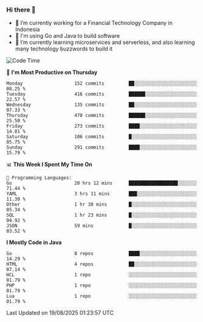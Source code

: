 ### Hi there 👋

<!--
**mazzama/mazzama** is a ✨ _special_ ✨ repository because its `README.md` (this file) appears on your GitHub profile.

Here are some ideas to get you started:

- 🔭 I’m currently working on ...
- 🌱 I’m currently learning ...
- 👯 I’m looking to collaborate on ...
- 🤔 I’m looking for help with ...
- 💬 Ask me about ...
- 📫 How to reach me: ...
- 😄 Pronouns: ...
- ⚡ Fun fact: ...
-->

- 🔭 I’m currently working for a Financial Technology Company in Indonesia
- :gun: I'm using Go and Java to build software
- 🌱 I’m currently learning microservices and serverless, and also learning many technology buzzwords to build it

<!--START_SECTION:waka-->
![Code Time](http://img.shields.io/badge/Code%20Time-4%2C210%20hrs%2030%20mins-blue)

📅 **I'm Most Productive on Thursday** 

```text
Monday                   152 commits         ██░░░░░░░░░░░░░░░░░░░░░░░   08.25 % 
Tuesday                  416 commits         ██████░░░░░░░░░░░░░░░░░░░   22.57 % 
Wednesday                135 commits         ██░░░░░░░░░░░░░░░░░░░░░░░   07.33 % 
Thursday                 470 commits         ██████░░░░░░░░░░░░░░░░░░░   25.50 % 
Friday                   273 commits         ████░░░░░░░░░░░░░░░░░░░░░   14.81 % 
Saturday                 106 commits         █░░░░░░░░░░░░░░░░░░░░░░░░   05.75 % 
Sunday                   291 commits         ████░░░░░░░░░░░░░░░░░░░░░   15.79 % 
```


📊 **This Week I Spent My Time On** 

```text
💬 Programming Languages: 
Go                       20 hrs 12 mins      ██████████████████░░░░░░░   71.44 % 
YAML                     3 hrs 11 mins       ███░░░░░░░░░░░░░░░░░░░░░░   11.30 % 
Other                    1 hr 30 mins        █░░░░░░░░░░░░░░░░░░░░░░░░   05.34 % 
SQL                      1 hr 23 mins        █░░░░░░░░░░░░░░░░░░░░░░░░   04.92 % 
JSON                     59 mins             █░░░░░░░░░░░░░░░░░░░░░░░░   03.52 % 
```

**I Mostly Code in Java** 

```text
Go                       8 repos             ████░░░░░░░░░░░░░░░░░░░░░   14.29 % 
HTML                     4 repos             ██░░░░░░░░░░░░░░░░░░░░░░░   07.14 % 
HCL                      1 repo              ░░░░░░░░░░░░░░░░░░░░░░░░░   01.79 % 
PHP                      1 repo              ░░░░░░░░░░░░░░░░░░░░░░░░░   01.79 % 
Lua                      1 repo              ░░░░░░░░░░░░░░░░░░░░░░░░░   01.79 % 
```




 Last Updated on 19/08/2025 01:23:57 UTC
<!--END_SECTION:waka-->
